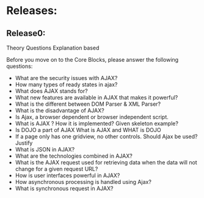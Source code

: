 # Releases:

## Release0: 

Theory Questions Explanation based

Before you move on to the Core Blocks, please answer the following questions: 

- What are the security issues with AJAX?
- How many types of ready states in ajax?
- What does AJAX stands for?
- What new features are available in AJAX that makes it powerful?
- What is the different between DOM Parser & XML Parser?
- What is the disadvantage of AJAX?
- Is Ajax, a browser dependent or browser independent script.
- What is AJAX ? How it is implemented? Given skeleton example?
- Is DOJO a part of AJAX What is AJAX and WHAT is DOJO
- If a page only has one gridview, no other controls. Should Ajax be used? Justify
- What is JSON in AJAX?
- What are the technologies combined in AJAX?
- What is the AJAX request used for retrieving data when the data will not change for a given request URL?
- How is user interfaces powerful in AJAX?
- How asynchronous processing is handled using Ajax?
- What is synchronous request in AJAX?